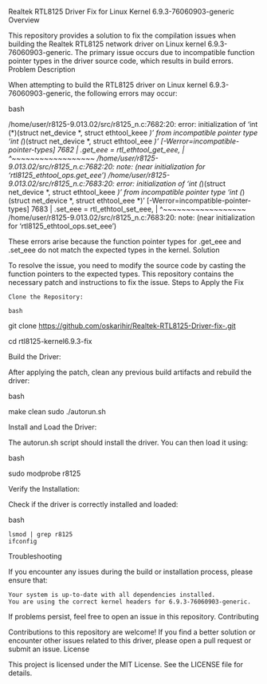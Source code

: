 Realtek RTL8125 Driver Fix for Linux Kernel 6.9.3-76060903-generic
Overview

This repository provides a solution to fix the compilation issues when building the Realtek RTL8125 network driver on Linux kernel 6.9.3-76060903-generic. The primary issue occurs due to incompatible function pointer types in the driver source code, which results in build errors.
Problem Description

When attempting to build the RTL8125 driver on Linux kernel 6.9.3-76060903-generic, the following errors may occur:

bash

/home/user/r8125-9.013.02/src/r8125_n.c:7682:20: error: initialization of ‘int (*)(struct net_device *, struct ethtool_keee *)’ from incompatible pointer type ‘int (*)(struct net_device *, struct ethtool_eee *)’ [-Werror=incompatible-pointer-types]
 7682 |         .get_eee = rtl_ethtool_get_eee,
      |                    ^~~~~~~~~~~~~~~~~~~
/home/user/r8125-9.013.02/src/r8125_n.c:7682:20: note: (near initialization for ‘rtl8125_ethtool_ops.get_eee’)
/home/user/r8125-9.013.02/src/r8125_n.c:7683:20: error: initialization of ‘int (*)(struct net_device *, struct ethtool_keee *)’ from incompatible pointer type ‘int (*)(struct net_device *, struct ethtool_eee *)’ [-Werror=incompatible-pointer-types]
 7683 |         .set_eee = rtl_ethtool_set_eee,
      |                    ^~~~~~~~~~~~~~~~~~~
/home/user/r8125-9.013.02/src/r8125_n.c:7683:20: note: (near initialization for ‘rtl8125_ethtool_ops.set_eee’)

These errors arise because the function pointer types for .get_eee and .set_eee do not match the expected types in the kernel.
Solution

To resolve the issue, you need to modify the source code by casting the function pointers to the expected types. This repository contains the necessary patch and instructions to fix the issue.
Steps to Apply the Fix

    Clone the Repository:

    bash

git clone https://github.com/oskarihir/Realtek-RTL8125-Driver-fix-.git

cd rtl8125-kernel6.9.3-fix

Build the Driver:

After applying the patch, clean any previous build artifacts and rebuild the driver:

bash

make clean
sudo ./autorun.sh

Install and Load the Driver:

The autorun.sh script should install the driver. You can then load it using:

bash

sudo modprobe r8125

Verify the Installation:

Check if the driver is correctly installed and loaded:

bash

    lsmod | grep r8125
    ifconfig

Troubleshooting

If you encounter any issues during the build or installation process, please ensure that:

    Your system is up-to-date with all dependencies installed.
    You are using the correct kernel headers for 6.9.3-76060903-generic.

If problems persist, feel free to open an issue in this repository.
Contributing

Contributions to this repository are welcome! If you find a better solution or encounter other issues related to this driver, please open a pull request or submit an issue.
License

This project is licensed under the MIT License. See the LICENSE file for details.
